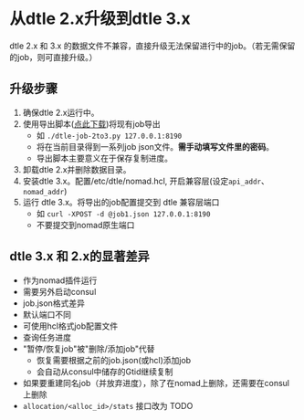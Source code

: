 # 从dtle 2.x升级到dtle 3.x

dtle 2.x 和 3.x 的数据文件不兼容，直接升级无法保留进行中的job。（若无需保留的job，则可直接升级。）

## 升级步骤


1. 确保dtle 2.x运行中。
2. 使用导出脚本([点此下载](./dtle-job-2to3.py))将现有job导出
   - 如 `./dtle-job-2to3.py 127.0.0.1:8190`
   - 将在当前目录得到一系列job json文件。**需手动填写文件里的密码**。
   - 导出脚本主要意义在于保存复制进度。
3. 卸载dtle 2.x并删除数据目录。
4. 安装dtle 3.x。配置/etc/dtle/nomad.hcl, 开启兼容层(设定`api_addr`、`nomad_addr`)
5. 运行 dtle 3.x。将导出的job配置提交到 dtle 兼容层端口
   - 如 `curl -XPOST -d @job1.json 127.0.0.1:8190`
   - 不要提交到nomad原生端口
   
## dtle 3.x 和 2.x的显著差异

- 作为nomad插件运行
- 需要另外启动consul
- job.json格式差异
- 默认端口不同
- 可使用hcl格式job配置文件
- 查询任务进度
- "暂停/恢复job"被"删除/添加job"代替
  - 恢复需要根据之前的job.json(或hcl)添加job
  - 会自动从consul中储存的Gtid继续复制
- 如果要重建同名job（并放弃进度），除了在nomad上删除，还需要在consul上删除
- `allocation/<alloc_id>/stats` 接口改为 TODO

